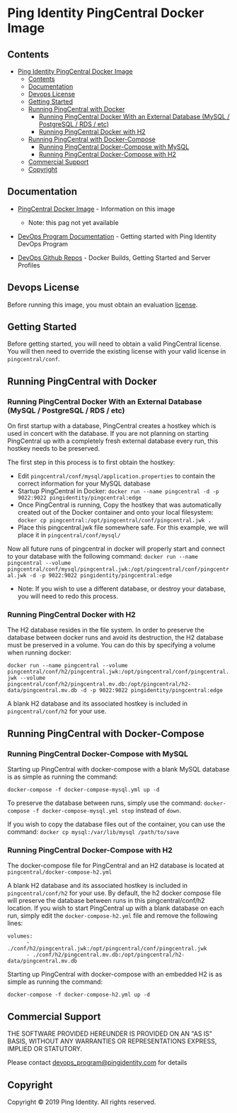 # Ping Identity PingCentral Docker Image

<a name="contents"></a>
## Contents ##
- [Ping Identity PingCentral Docker Image](#ping-identity-pingcentral-docker-image)
  - [Contents](#contents)
  - [Documentation](#documentation)
  - [Devops License](#devops-license)
  - [Getting Started](#getting-started)
  - [Running PingCentral with Docker](#running-pingcentral-with-docker)
    - [Running PingCentral Docker With an External Database (MySQL / PostgreSQL / RDS / etc)](#running-pingcentral-docker-with-an-external-database-mysql--postgresql--rds--etc)
    - [Running PingCentral Docker with H2](#running-pingcentral-docker-with-h2)
  - [Running PingCentral with Docker-Compose](#running-pingcentral-with-docker-compose)
    - [Running PingCentral Docker-Compose with MySQL](#running-pingcentral-docker-compose-with-mysql)
    - [Running PingCentral Docker-Compose with H2](#running-pingcentral-docker-compose-with-h2)
  - [Commercial Support](#commercial-support)
  - [Copyright](#copyright)

<a name="documentation"></a>
## Documentation

* [PingCentral Docker Image](https://pingidentity-devops.gitbook.io/devops/dockerimagesref/pingcentral) - Information on this image
    * Note: this pag not yet available

* [DevOps Program Documentation](https://pingidentity-devops.gitbook.io/devops) - Getting started with Ping Identity DevOps Program

* [DevOps Github Repos](https://github.com/topics/ping-devops) - Docker Builds, Getting Started and Server Profiles

<a name="devops-license"></a>
## Devops License

Before running this image, you must obtain an evaluation [license](https://pingidentity-devops.gitbook.io/devops/getstarted/devopsregistration).

<a name="getting-started"></a>
## Getting Started
Before getting started, you will need to obtain a valid PingCentral license.
You will then need to override the existing license with your valid license in `pingcentral/conf`.

<a name="running-with-docker"></a>
## Running PingCentral with Docker

<a name="docker-external-db"></a>
### Running PingCentral Docker With an External Database (MySQL / PostgreSQL / RDS / etc)
On first startup with a database, PingCentral creates a hostkey which is used in concert with the database.
If you are not planning on starting PingCentral up with a completely fresh external database every run, this hostkey needs to be preserved.

The first step in this process is to first obtain the hostkey:
 - Edit `pingcentral/conf/mysql/application.properties` to contain the correct information for your MySQL database
 - Startup PingCentral in Docker: `docker run --name pingcentral -d -p 9022:9022 pingidentity/pingcentral:edge`
 - Once PingCentral is running, Copy the hostkey that was automatically created out of the Docker container and onto your local filesystem:
    `docker cp pingcentral:/opt/pingcentral/conf/pingcentral.jwk .`
 - Place this pingcentral.jwk file somewhere safe. For this example, we will place it in `pingcentral/conf/mysql/`

Now all future runs of pingcentral in docker will properly start and connect to your database with the following command:
`docker run --name pingcentral --volume pingcentral/conf/mysql/pingcentral.jwk:/opt/pingcentral/conf/pingcentral.jwk -d -p 9022:9022 pingidentity/pingcentral:edge`

- Note: If you wish to use a different database, or destroy your database, you will need to redo this process.

<a name="docker-h2"></a>
### Running PingCentral Docker with H2
The H2 database resides in the file system.  In order to preserve the database between docker runs and avoid its destruction,
the H2 database must be preserved in a volume.  You can do this by specifying a volume when running docker:

`docker run --name pingcentral --volume pingcentral/conf/h2/pingcentral.jwk:/opt/pingcentral/conf/pingcentral.jwk --volume pingcentral/conf/h2/pingcentral.mv.db:/opt/pingcentral/h2-data/pingcentral.mv.db -d -p 9022:9022 pingidentity/pingcentral:edge`

A blank H2 database and its associated hostkey is included in `pingcentral/conf/h2` for your use.

<a name="running-with-docker-compose"></a>
## Running PingCentral with Docker-Compose
<a name="docker-compose-mysql"></a>
### Running PingCentral Docker-Compose with MySQL
Starting up PingCentral with docker-compose with a blank MySQL database is as simple as running the command:

`docker-compose -f docker-compose-mysql.yml up -d`

To preserve the database between runs, simply use the command: `docker-compose -f docker-compose-mysql.yml stop` instead of `down`.

If you wish to copy the database files out of the container, you can use the command: `docker cp mysql:/var/lib/mysql /path/to/save`

<a name="docker-compose-h2"></a>
### Running PingCentral Docker-Compose with H2
The docker-compose file for PingCentral and an H2 database is located at `pingcentral/docker-compose-h2.yml`

A blank H2 database and its associated hostkey is included in `pingcentral/conf/h2` for your use.
By default, the h2 docker compose file will preserve the database between runs in this pingcentral/conf/h2 location.
If you wish to start PingCentral up with a blank database on each run, simply edit the `docker-compose-h2.yml` file and remove the following lines:
```$xslt
volumes:
      - ./conf/h2/pingcentral.jwk:/opt/pingcentral/conf/pingcentral.jwk
      - ./conf/h2/pingcentral.mv.db:/opt/pingcentral/h2-data/pingcentral.mv.db
```

Starting up PingCentral with docker-compose with an embedded H2 is as simple as running the command:

`docker-compose -f docker-compose-h2.yml up -d`

<a name="commercial-support"></a>
## Commercial Support

THE SOFTWARE PROVIDED HEREUNDER IS PROVIDED ON AN "AS IS" BASIS, WITHOUT
ANY WARRANTIES OR REPRESENTATIONS EXPRESS, IMPLIED OR STATUTORY.

Please contact devops_program@pingidentity.com for details

<a name="copyright"></a>
## Copyright

Copyright © 2019 Ping Identity. All rights reserved.
